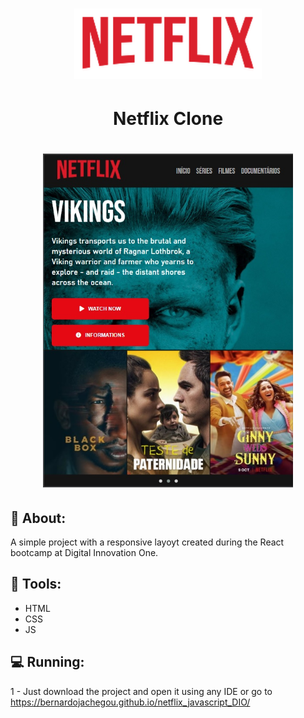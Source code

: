 <h1 align="center">
    <img alt="preview application" src="image/netflix.jpg" width="300px"/>
</h1>

<h1 align="center">
    Netflix Clone
</h1>

<h1 align="center">
 <img alt="preview application" src="image/git.jpg" width="400px"/>
</h1>

## :book: About:

<p> A simple project with a responsive layoyt created during the React bootcamp at Digital Innovation One.</p>

 ## :iphone: Tools:

 <ul>
  <li>HTML</li>
  <li>CSS</li>
  <li>JS</li>
 </ul>
 
## :computer: Running:

1 - Just download the project and open it using any IDE or go to https://bernardojachegou.github.io/netflix_javascript_DIO/
